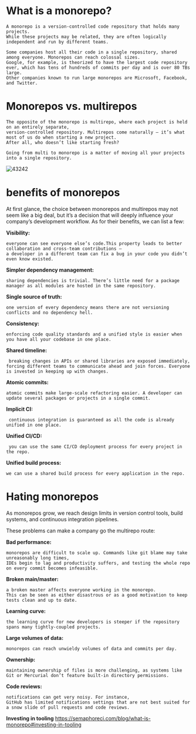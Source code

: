 
# What is a monorepo?
~~~
A monorepo is a version-controlled code repository that holds many projects. 
While these projects may be related, they are often logically independent and run by different teams.

Some companies host all their code in a single repository, shared among everyone. Monorepos can reach colossal sizes. 
Google, for example, is theorized to have the largest code repository ever, which has tens of hundreds of commits per day and is over 80 TBs large. 
Other companies known to run large monorepos are Microsoft, Facebook, and Twitter.
~~~
# Monorepos vs. multirepos

~~~
The opposite of the monorepo is multirepo, where each project is held on an entirely separate, 
version-controlled repository. Multirepos come naturally — it’s what most of us do when starting a new project. 
After all, who doesn’t like starting fresh?

Going from multi to monorepo is a matter of moving all your projects into a single repository.
~~~

![43242](https://github.com/Sri-Labs2023/Git-branching-strategy/assets/141903669/a0108df5-4172-4b9c-802c-bf8bb7593c65)


# benefits of monorepos

At first glance, the choice between monorepos and multirepos may not seem like a big deal, but it’s a decision that will deeply influence your company’s development workflow. 
As for their benefits, we can list a few:

**Visibility:**
~~~
everyone can see everyone else’s code.This property leads to better collaboration and cross-team contributions —
a developer in a different team can fix a bug in your code you didn’t even know existed.
~~~

**Simpler dependency management:**

~~~
sharing dependencies is trivial. There’s little need for a package manager as all modules are hosted in the same repository.
~~~
**Single source of truth:**
~~~
one version of every dependency means there are not versioning conflicts and no dependency hell.
~~~

**Consistency:**
~~~
enforcing code quality standards and a unified style is easier when you have all your codebase in one place.
~~~

**Shared timeline:**
~~~
 breaking changes in APIs or shared libraries are exposed immediately,
forcing different teams to communicate ahead and join forces. Everyone is invested in keeping up with changes.
~~~

**Atomic commits:**
~~~
atomic commits make large-scale refactoring easier. A developer can update several packages or projects in a single commit.
~~~

**Implicit CI:**

~~~
 continuous integration is guaranteed as all the code is already unified in one place.
~~~

**Unified CI/CD:**
~~~
 you can use the same CI/CD deployment process for every project in the repo.
~~~

**Unified build process:**
~~~
we can use a shared build process for every application in the repo.
~~~

# Hating monorepos

As monorepos grow, we reach design limits in version control tools, build systems, and continuous integration pipelines. 

These problems can make a company go the multirepo route:

**Bad performance:**
~~~
monorepos are difficult to scale up. Commands like git blame may take unreasonably long times,
IDEs begin to lag and productivity suffers, and testing the whole repo on every commit becomes infeasible.
~~~

**Broken main/master:**
~~~
a broken master affects everyone working in the monorepo.
This can be seen as either disastrous or as a good motivation to keep tests clean and up to date.
~~~
**Learning curve:**
~~~
the learning curve for new developers is steeper if the repository spans many tightly-coupled projects.
~~~
**Large volumes of data:**
~~~
monorepos can reach unwieldy volumes of data and commits per day.
~~~
**Ownership:**
~~~
maintaining ownership of files is more challenging, as systems like Git or Mercurial don’t feature built-in directory permissions.
~~~

**Code reviews:**
~~~
notifications can get very noisy. For instance,
GitHub has limited notifications settings that are not best suited for a snow slide of pull requests and code reviews.
~~~
**Investing in tooling**
https://semaphoreci.com/blog/what-is-monorepo#investing-in-tooling

